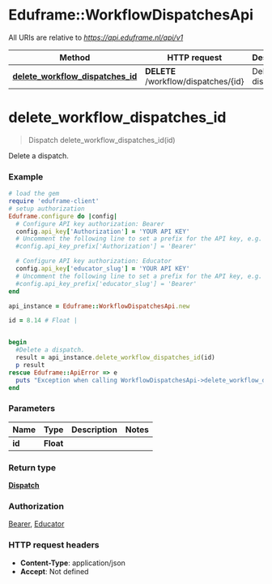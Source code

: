 # Eduframe::WorkflowDispatchesApi

All URIs are relative to *https://api.eduframe.nl/api/v1*

Method | HTTP request | Description
------------- | ------------- | -------------
[**delete_workflow_dispatches_id**](WorkflowDispatchesApi.md#delete_workflow_dispatches_id) | **DELETE** /workflow/dispatches/{id} | Delete a dispatch.


# **delete_workflow_dispatches_id**
> Dispatch delete_workflow_dispatches_id(id)

Delete a dispatch.



### Example
```ruby
# load the gem
require 'eduframe-client'
# setup authorization
Eduframe.configure do |config|
  # Configure API key authorization: Bearer
  config.api_key['Authorization'] = 'YOUR API KEY'
  # Uncomment the following line to set a prefix for the API key, e.g. 'Bearer' (defaults to nil)
  #config.api_key_prefix['Authorization'] = 'Bearer'

  # Configure API key authorization: Educator
  config.api_key['educator_slug'] = 'YOUR API KEY'
  # Uncomment the following line to set a prefix for the API key, e.g. 'Bearer' (defaults to nil)
  #config.api_key_prefix['educator_slug'] = 'Bearer'
end

api_instance = Eduframe::WorkflowDispatchesApi.new

id = 8.14 # Float | 


begin
  #Delete a dispatch.
  result = api_instance.delete_workflow_dispatches_id(id)
  p result
rescue Eduframe::ApiError => e
  puts "Exception when calling WorkflowDispatchesApi->delete_workflow_dispatches_id: #{e}"
end
```

### Parameters

Name | Type | Description  | Notes
------------- | ------------- | ------------- | -------------
 **id** | **Float**|  | 

### Return type

[**Dispatch**](Dispatch.md)

### Authorization

[Bearer](../README.md#Bearer), [Educator](../README.md#Educator)

### HTTP request headers

 - **Content-Type**: application/json
 - **Accept**: Not defined



